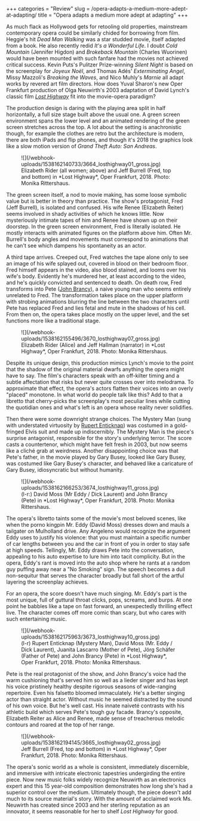+++
categories = "Review"
slug = /opera-adapts-a-medium-more-adept-at-adapting/
title = "Opera adapts a medium more adept at adapting"
+++

As much flack as Hollywood gets for retooling old properties, mainstream contemporary opera could be similarly chided for borrowing from film. Heggie's hit *Dead Man Walking* was a star studded movie, itself adapted from a book. He also recently redid *It's a Wonderful Life*. I doubt *Cold Mountain* (Jennifer Higdon) and *Brokeback Mountain* (Charles Wuorinen) would have been mounted with such fanfare had the movies not achieved critical success. Kevin Puts's Pulitzer Prize-winning *Silent Night* is based on the screenplay for *Joyeux Noël*, and Thomas Adés' *Exterminating Angel*, Missy Mazzoli's *Breaking the Waves*, and Nico Muhly's *Marnie* all adapt works by revered art film directors. How does Yuval Sharon's new Oper Frankfurt production of Olga Neuwirth's 2003 adaptation of David Lynch's classic film [*Lost Highway*](https://oper-frankfurt.de/en/season-calendar/lost-highway/) fit into the movie-opera paradigm?
 
The production design is daring with the playing area split in half horizontally, a full size stage built above the usual one. A green screen environment spans the lower level and an animated rendering of the green screen stretches across the top. A lot about the setting is anachronistic though, for example the clothes are retro but the architecture is modern, there are both iPads and flip phones, and though it's 2018 the graphics look like a slow motion version of *Grand Theft Auto: San Andreas*.
 
<figure data-type="image">
![](/webhook-uploads/1538162140733/3664_losthighway01_gross.jpg)
<figcaption>Elizabeth Rider (all women; above) and Jeff Burrell (Fred, top and bottom) in *Lost Highway*, Oper Frankfurt, 2018. Photo: Monika Rittershaus.</figcaption>
</figure>
 
The green screen itself, a nod to movie making, has some loose symbolic value but is better in theory than practice. The show's protagonist, Fred (Jeff Burrell), is isolated and confused. His wife Renee (Elizabeth Reiter) seems involved in shady activities of which he knows little. Now mysteriously intimate tapes of him and Renee have shown up on their doorstep. In the green screen environment, Fred is literally isolated. He mostly interacts with animated figures on the platform above him. Often Mr. Burrell's body angles and movements must correspond to animations that he can't see which dampens his spontaneity as an actor.
 
A third tape arrives. Creeped out, Fred watches the tape alone only to see an image of his wife splayed out, covered in blood on their bedroom floor. Fred himself appears in the video, also blood stained, and looms over his wife's body. Evidently he's murdered her, at least according to the video, and he's quickly convicted and sentenced to death. On death row, Fred transforms into Pete ([John Brancy](/scene/people/john-brancy/)), a naive young man who seems entirely unrelated to Fred. The transformation takes place on the upper platform with strobing animations blurring the line between the two characters until Pete has replaced Fred and lies fetal and mute in the shadows of his cell. From then on, the opera takes place mostly on the upper level, and the set functions more like a traditional stage.

<figure data-type="image">
![](/webhook-uploads/1538162155496/3670_losthighway07_gross.jpg)
<figcaption>Elizabeth Rider (Alice) and Jeff Hallman (narrator) in *Lost Highway*, Oper Frankfurt, 2018. Photo: Monika Rittershaus.</figcaption>
</figure>

Despite its unique design, this production mimics Lynch's movie to the point that the shadow of the original material dwarfs anything the opera might have to say. The film's characters speak with an off-kilter timing and a subtle affectation that risks but never quite crosses over into melodrama. To approximate that effect, the opera's actors flatten their voices into an overly "placed" monotone. In what world do people talk like this? Add to that a libretto that cherry-picks the screenplay's most peculiar lines while cutting the quotidian ones and what's left is an opera whose reality never solidifies.
 
Then there were some downright strange choices. The Mystery Man (sung with understated virtuosity by [Rupert Enticknap](/scene/people/rupert-enticknap/)) was costumed in a gold-fringed Elvis suit and made up indiscernibly. The Mystery Man is the piece's surprise antagonist, responsible for the story's underlying terror. The score casts a countertenor, which might have felt fresh in 2003, but now seems like a cliché grab at weirdness. Another disappointing choice was that Pete's father, in the movie played by Gary Busey, looked like Gary Busey, was costumed like Gary Busey's character, and behaved like a caricature of Gary Busey, idiosyncratic but without humanity.

<figure data-type="image">
![](/webhook-uploads/1538162166253/3674_losthighway11_gross.jpg)
<figcaption>(l-r:) David Moss (Mr Eddy / Dick Laurent) and John Brancy (Pete) in *Lost Highway*, Oper Frankfurt, 2018. Photo: Monika Rittershaus.</figcaption>
</figure>
          	
The opera's libretto taints some of the movie's most beloved scenes, like when the porno kingpin Mr. Eddy (David Moss) dresses down and mauls a tailgater on Mulholland drive. Any Angeleno would recognize the argument Eddy uses to justify his violence: that you must maintain a specific number of car lengths between you and the car in front of you in order to stay safe at high speeds. Tellingly, Mr. Eddy draws Pete into the conversation, appealing to his auto expertise to lure him into tacit complicity. But in the opera, Eddy's rant is moved into the auto shop where he rants at a random guy puffing away near a "No Smoking" sign. The speech becomes a dull non-sequitur that serves the character broadly but fall short of the artful layering the screenplay achieves.
          	
For an opera, the score doesn't have much singing. Mr. Eddy's part is the most unique, full of guttural throat clicks, pops, screams, and burps. At one point he babbles like a tape on fast forward, an unexpectedly thrilling effect live. The character comes off more comic than scary, but who cares with such entertaining music.

<figure data-type="image">
![](/webhook-uploads/1538162175963/3673_losthighway10_gross.jpg)
<figcaption>(l-r) Rupert Enticknap (Mystery Man), David Moss (Mr. Eddy / Dick Laurent), Juanita Lascarro (Mother of Pete), Jörg Schäfer (Father of Pete) and John Brancy (Pete) in *Lost Highway*, Oper Frankfurt, 2018. Photo: Monika Rittershaus.</figcaption>
</figure>
 
Pete is the real protagonist of the show, and John Brancy's voice had the warm cushioning that's served him so well as a lieder singer and has kept his voice pristinely healthy despite rigorous seasons of wide-ranging repertoire. Even his falsetto bloomed immaculately. He's a better singing actor than straight actor. Without music he seemed distracted by the sound of his own voice. But he's well cast. His innate naiveté contrasts with his athletic build which serves Pete's tough guy facade. Brancy's opposite, Elizabeth Reiter as Alice and Renee, made sense of treacherous melodic contours and roared at the top of her range.

<figure data-type="image">
![](/webhook-uploads/1538162194145/3665_losthighway02_gross.jpg)
<figcaption>Jeff Burrell (Fred, top and bottom) in *Lost Highway*, Oper Frankfurt, 2018. Photo: Monika Rittershaus.</figcaption>
</figure>
 
The opera's sonic world as a whole is consistent, immediately discernible, and immersive with intricate electronic tapestries undergirding the entire piece. Now new music folks widely recognize Neuwirth as an electronics expert and this 15 year-old composition demonstrates how long she's had a superior control over the medium. Ultimately though, the piece doesn't add much to its source material's story. With the amount of acclaimed work Ms. Neuwirth has created since 2003 and her sterling reputation as an innovator, it seems reasonable for her to shelf *Lost Highway* for good.
